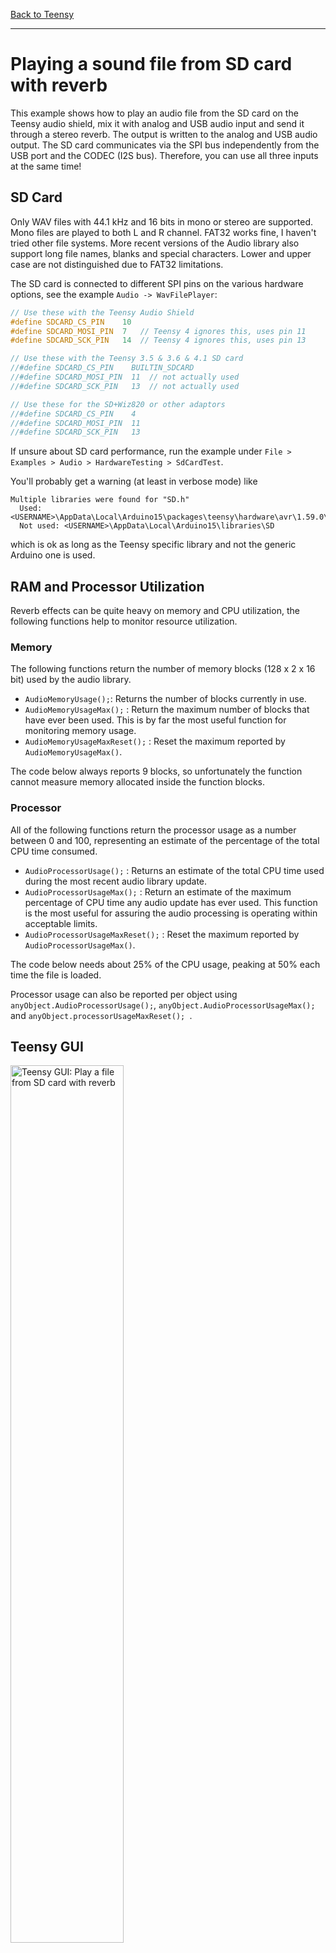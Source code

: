 [Back to Teensy](./teensy.md)

---

# Playing a sound file from SD card with reverb

This example shows how to play an audio file from the SD card on the Teensy audio shield, mix it with analog and USB audio input and send it through a stereo reverb. The output is written to the analog and USB audio output. The SD card communicates via the SPI bus independently from the USB port and the CODEC (I2S bus). Therefore, you can use all three inputs at the same time!

## SD Card

Only WAV files with 44.1 kHz and 16 bits in mono or stereo are supported. Mono files are played to both L and R channel. FAT32 works fine, I haven't tried other file systems. More recent versions of the Audio library also support long file names, blanks and special characters. Lower and upper case are not distinguished due to FAT32 limitations.

The SD card is connected to different SPI pins on the various hardware options, see the example `Audio -> WavFilePlayer`:

```C
// Use these with the Teensy Audio Shield
#define SDCARD_CS_PIN    10
#define SDCARD_MOSI_PIN  7   // Teensy 4 ignores this, uses pin 11
#define SDCARD_SCK_PIN   14  // Teensy 4 ignores this, uses pin 13

// Use these with the Teensy 3.5 & 3.6 & 4.1 SD card
//#define SDCARD_CS_PIN    BUILTIN_SDCARD
//#define SDCARD_MOSI_PIN  11  // not actually used
//#define SDCARD_SCK_PIN   13  // not actually used

// Use these for the SD+Wiz820 or other adaptors
//#define SDCARD_CS_PIN    4
//#define SDCARD_MOSI_PIN  11
//#define SDCARD_SCK_PIN   13
```

If unsure about SD card performance, run the example under `File > Examples > Audio > HardwareTesting > SdCardTest`.

You'll probably get a warning (at least in verbose mode) like

```
Multiple libraries were found for "SD.h"
  Used: <USERNAME>\AppData\Local\Arduino15\packages\teensy\hardware\avr\1.59.0\libraries\SD
  Not used: <USERNAME>\AppData\Local\Arduino15\libraries\SD
```

which is ok as long as the Teensy specific library and not the generic Arduino one is used.

## RAM and Processor Utilization

Reverb effects can be quite heavy on memory and CPU utilization, the following functions help to monitor resource utilization.

### Memory

The following functions return the number of memory blocks (128 x 2 x 16 bit) used by the audio library.

- `AudioMemoryUsage();`: Returns the number of blocks currently in use.
- `AudioMemoryUsageMax();` : Return the maximum number of blocks that have ever been used. This is by far the most useful function for monitoring memory usage.
- `AudioMemoryUsageMaxReset();` : Reset the maximum reported by `AudioMemoryUsageMax()`.

The code below always reports 9 blocks, so unfortunately the function cannot measure memory allocated inside the function blocks.

### Processor

All of the following functions return the processor usage as a number between 0 and 100, representing an estimate of the percentage of the total CPU time consumed.

- `AudioProcessorUsage();` :  Returns an estimate of the total CPU time used during the most recent audio library update.
- `AudioProcessorUsageMax();` : Return an estimate of the maximum percentage of CPU time any audio update has ever used. This function is the most useful for assuring the audio processing is operating within acceptable limits. 
- `AudioProcessorUsageMaxReset();` : Reset the maximum reported by `AudioProcessorUsageMax()`.

The code below needs about 25% of the CPU usage, peaking at 50% each time the file is loaded.

Processor usage can also be reported per object using `anyObject.AudioProcessorUsage();`, `anyObject.AudioProcessorUsageMax();` and `anyObject.processorUsageMaxReset(); `.

## Teensy GUI

<img src="../img/teensy_gui_sd_card_reverb.png" alt="Teensy GUI: Play a file from SD card with reverb" width="60%"/>

## Code

In the `setup()` part, the codec and serial communication for debugging are initialized as well as the other components.

In the `loop()` part, the analog input at pin 15 is read repeatedly. Its value is scaled from 0 ... 1023 to 0 ... 1.0 and used to control the damping or the roomsize of the reverb. Additionally, the file played from the SD card is restarted when it has finished and some info about CPU and memory usage is printed to the serial monitor.

```C
#include <Audio.h>
#include <Wire.h>
#include <SPI.h>
#include <SD.h>
#include <SerialFlash.h>

// GUItool: begin automatically generated code
AudioInputUSB            usb_i;             //xy=306,585
AudioInputI2S            i2s_i;             //xy=307,625
AudioPlaySdWav           playSdWav1;        //xy=321,661
AudioMixer4              mix_L_i;           //xy=483,597
AudioMixer4              mix_R_i;           //xy=486,661
AudioEffectFreeverbStereo freeverbs_L;      //xy=629,583
AudioEffectFreeverbStereo freeverbs_R;      //xy=629,645
AudioMixer4              mix_L_o;           //xy=806,596
AudioMixer4              mix_R_o;           //xy=807,658
AudioOutputI2S           i2s_o;             //xy=956,602
AudioOutputUSB           usb_o;             //xy=956,651

AudioConnection          patchCord1(usb_i, 0, mix_L_i, 0);
AudioConnection          patchCord2(usb_i, 1, mix_R_i, 0);
AudioConnection          patchCord3(i2s_i, 0, mix_L_i, 1);
AudioConnection          patchCord4(i2s_i, 1, mix_R_i, 1);
AudioConnection          patchCord5(playSdWav1, 0, mix_L_i, 2);
AudioConnection          patchCord6(playSdWav1, 1, mix_R_i, 2);
AudioConnection          patchCord7(mix_L_i, freeverbs_L);
AudioConnection          patchCord8(mix_R_i, freeverbs_R);
AudioConnection          patchCord9(freeverbs_L, 0, mix_L_o, 0);
AudioConnection          patchCord10(freeverbs_L, 1, mix_R_o, 0);
AudioConnection          patchCord11(freeverbs_R, 0, mix_L_o, 1);
AudioConnection          patchCord12(freeverbs_R, 1, mix_R_o, 1);
AudioConnection          patchCord13(mix_L_o, 0, i2s_o, 0);
AudioConnection          patchCord14(mix_L_o, 0, usb_o, 0);
AudioConnection          patchCord15(mix_R_o, 0, i2s_o, 1);
AudioConnection          patchCord16(mix_R_o, 0, usb_o, 1);

AudioControlSGTL5000     sgtl5000_1;     //xy=634,681
// GUItool: end automatically generated code

// Use these with the Teensy Audio Shield
#define SDCARD_CS_PIN    10
#define SDCARD_MOSI_PIN  7   // Teensy 4 ignores this, uses pin 11
#define SDCARD_SCK_PIN   14  // Teensy 4 ignores this, uses pin 13

// Use these with the Teensy 3.5 & 3.6 & 4.1 SD card
//#define SDCARD_CS_PIN    BUILTIN_SDCARD
//#define SDCARD_MOSI_PIN  11  // not actually used
//#define SDCARD_SCK_PIN   13  // not actually used

const char filename[] = "my_test_file.wav";

const long interval_param = 100;  // interval to set analog parameter and test audio
const long interval_monitor = 200;   // interval to print resources
elapsedMillis delta_ms_param = 0;  // global variable
elapsedMillis delta_ms_mon = 0;  // global variable

void setup() {
  Serial.begin(9600);
  AudioMemory(10);
  sgtl5000_1.enable();
  sgtl5000_1.volume(0.5);  // volume of headphone DAC
  sgtl5000_1.inputSelect(AUDIO_INPUT_LINEIN);
  // sgtl5000_1.inputSelect(AUDIO_INPUT_MIC);

  mix_L_i.gain(0, 0.5);
  mix_L_i.gain(1, 0.5);
  mix_L_i.gain(2, 0.5);
  mix_R_i.gain(0, 0.5);
  mix_R_i.gain(1, 0.5);
  mix_R_i.gain(2, 0.5);

  mix_L_o.gain(0, 0.8);
  mix_L_o.gain(1, 0.2);
  mix_R_o.gain(0, 0.2);
  mix_R_o.gain(1, 0.8);

  freeverbs_L.roomsize(0.2); // 0 is smallest, 1.0 is largest roomsize
  freeverbs_R.roomsize(0.2);
  freeverbs_L.damping(0.5); // 0 is lowest damping (hard surfaces)
  freeverbs_R.damping(0.5); // 1 is largest damping (soft surfaces)

  // set pins for SD card SPI connection
  SPI.setMOSI(SDCARD_MOSI_PIN);
  SPI.setSCK(SDCARD_SCK_PIN);
  if (!(SD.begin(SDCARD_CS_PIN)))
  {
    // stop here, but print a message repetitively
    while (1)
    {
      Serial.println("Unable to access the SD card");
      delay(500);
    }
  }
}

void loop() {
  if (delta_ms_param >= interval_param)
  {
    float param = analogRead(15) / 1023.0; // scale to 0 ... 1.0
    // freeverbs_L.damping(param); 
    // freeverbs_R.damping(param);
    freeverbs_L.roomsize(param); 
    freeverbs_R.roomsize(param);

    // if file has finished, start again
    if (!playSdWav1.isPlaying())
    {
      Serial.println("Restart file.");
      playSdWav1.play(filename);
      // reading and parsing the header of the wav file takes a small time,
      // during this time `playSdWav1.isplaying()` is False
      delay(25);
    }

    delta_ms_param = 0;
  }

  if (delta_ms_mon >= interval_monitor)
  {
    Serial.print("Mem Max = ");
    Serial.print(AudioMemoryUsageMax());
    Serial.print(" | CPU Max = ");
    Serial.println(AudioProcessorUsageMax());

    // Reset max. values from last interval
    AudioMemoryUsageMaxReset();
    AudioProcessorUsageMaxReset();

    delta_ms_mon = 0;
  }
}
```

## Experiment

Use different audio files, connect an analog source to the line or mic input source, vary the mixer settings, vary roomsize and damping, have a good time ...

---

[Back to Teensy](./teensy.md)